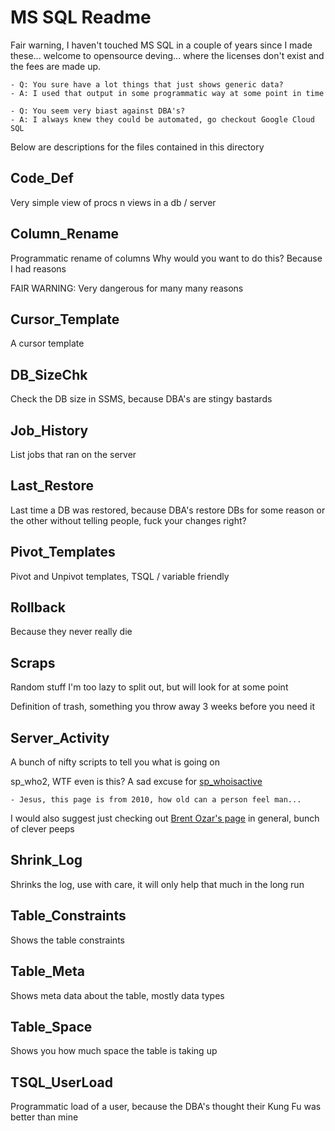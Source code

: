 # MS SQL Readme

Fair warning, I haven't touched MS SQL in a couple of years since I made these... welcome to opensource deving... where the licenses don't exist and the fees are made up.

    - Q: You sure have a lot things that just shows generic data?
    - A: I used that output in some programmatic way at some point in time

    - Q: You seem very biast against DBA's?
    - A: I always knew they could be automated, go checkout Google Cloud SQL

Below are descriptions for the files contained in this directory

## Code_Def

Very simple view of procs n views in a db / server

## Column_Rename

Programmatic rename of columns
Why would you want to do this? Because I had reasons

FAIR WARNING: Very dangerous for many many reasons

## Cursor_Template

A cursor template

## DB_SizeChk

Check the DB size in SSMS, because DBA's are stingy bastards

## Job_History

List jobs that ran on the server

## Last_Restore

Last time a DB was restored, because DBA's restore DBs for some reason or the other without telling people, fuck your changes right?

## Pivot_Templates

Pivot and Unpivot templates, TSQL / variable friendly

## Rollback

Because they never really die

## Scraps

Random stuff I'm too lazy to split out, but will look for at some point

Definition of trash, something you throw away 3 weeks before you need it

## Server_Activity

A bunch of nifty scripts to tell you what is going on

sp_who2, WTF even is this? A sad excuse for [sp_whoisactive](https://www.brentozar.com/archive/2010/09/sql-server-dba-scripts-how-to-find-slow-sql-server-queries/)

    - Jesus, this page is from 2010, how old can a person feel man...

I would also suggest just checking out [Brent Ozar's page](https://www.brentozar.com/) in general, bunch of clever peeps

## Shrink_Log

Shrinks the log, use with care, it will only help that much in the long run

## Table_Constraints

Shows the table constraints

## Table_Meta

Shows meta data about the table, mostly data types

## Table_Space

Shows you how much space the table is taking up

## TSQL_UserLoad

Programmatic load of a user, because the DBA's thought their Kung Fu was better than mine 